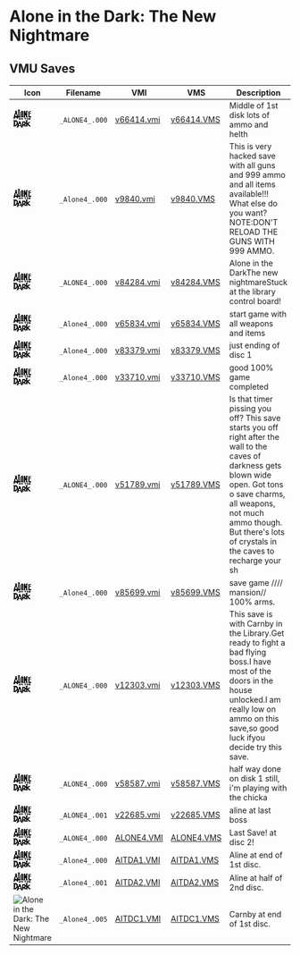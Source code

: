 # Alone in the Dark: The New Nightmare

## VMU Saves

| Icon | Filename | VMI | VMS | Description |
|------|----------|-----|-----|-------------|
| ![Alone in the Dark: The New Nightmare](../icons/_ALONE4_.000.GIF) | `_ALONE4_.000` | [v66414.vmi](v66414.vmi) | [v66414.VMS](v66414.VMS) | Middle of 1st disk lots of ammo and helth  |
| ![Alone in the Dark: The New Nightmare](../icons/_Alone4_.000.GIF) | `_Alone4_.000` | [v9840.vmi](v9840.vmi) | [v9840.VMS](v9840.VMS) | This is very hacked save with all guns and 999 ammo and all items available!!! What else do you want?NOTE:DON'T RELOAD THE GUNS WITH 999 AMMO.  |
| ![Alone in the Dark: The New Nightmare](../icons/_ALONE4_.000.GIF) | `_ALONE4_.000` | [v84284.vmi](v84284.vmi) | [v84284.VMS](v84284.VMS) | Alone in the DarkThe new nightmareStuck at the library control board!  |
| ![Alone in the Dark: The New Nightmare](../icons/_Alone4_.000.GIF) | `_Alone4_.000` | [v65834.vmi](v65834.vmi) | [v65834.VMS](v65834.VMS) | start game with all weapons and items  |
| ![Alone in the Dark: The New Nightmare](../icons/_Alone4_.000.GIF) | `_Alone4_.000` | [v83379.vmi](v83379.vmi) | [v83379.VMS](v83379.VMS) | just ending of disc 1  |
| ![Alone in the Dark: The New Nightmare](../icons/_Alone4_.000.GIF) | `_Alone4_.000` | [v33710.vmi](v33710.vmi) | [v33710.VMS](v33710.VMS) | good 100% game completed  |
| ![Alone in the Dark: The New Nightmare](../icons/_ALONE4_.000.GIF) | `_ALONE4_.000` | [v51789.vmi](v51789.vmi) | [v51789.VMS](v51789.VMS) | Is that timer pissing you off? This save starts you off right after the wall to the caves of darkness gets blown wide open. Got tons o save charms, all weapons, not much ammo though. But there's lots of crystals in the caves to recharge your sh |
| ![Alone in the Dark: The New Nightmare](../icons/_Alone4_.000.GIF) | `_Alone4_.000` | [v85699.vmi](v85699.vmi) | [v85699.VMS](v85699.VMS) | save game  ////  mansion//  100% arms.  |
| ![Alone in the Dark: The New Nightmare](../icons/_ALONE4_.000.GIF) | `_ALONE4_.000` | [v12303.vmi](v12303.vmi) | [v12303.VMS](v12303.VMS) | This save is with Carnby in the Library.Get ready to fight a bad flying boss.I have most of the doors in the house unlocked.I am really low on ammo on this save,so good luck ifyou decide try this save.  |
| ![Alone in the Dark: The New Nightmare](../icons/_ALONE4_.000.GIF) | `_ALONE4_.000` | [v58587.vmi](v58587.vmi) | [v58587.VMS](v58587.VMS) | half way done on disk 1  still, i'm playing with the chicka  |
| ![Alone in the Dark: The New Nightmare](../icons/_ALONE4_.001.GIF) | `_ALONE4_.001` | [v22685.vmi](v22685.vmi) | [v22685.VMS](v22685.VMS) | aline at last boss  |
| ![Alone in the Dark: The New Nightmare](../icons/_ALONE4_.000.GIF) | `_ALONE4_.000` | [ALONE4.VMI](ALONE4.VMI) | [ALONE4.VMS](ALONE4.VMS) | Last Save! at disc 2! |
| ![Alone in the Dark: The New Nightmare](../icons/_Alone4_.000.GIF) | `_Alone4_.000` | [AITDA1.VMI](AITDA1.VMI) | [AITDA1.VMS](AITDA1.VMS) | Aline at end of 1st disc. |
| ![Alone in the Dark: The New Nightmare](../icons/_Alone4_.001.GIF) | `_Alone4_.001` | [AITDA2.VMI](AITDA2.VMI) | [AITDA2.VMS](AITDA2.VMS) | Aline at half of 2nd disc. |
| ![Alone in the Dark: The New Nightmare](../icons/_Alone4_.005.GIF) | `_Alone4_.005` | [AITDC1.VMI](AITDC1.VMI) | [AITDC1.VMS](AITDC1.VMS) | Carnby at end of 1st disc. |
